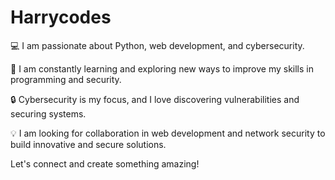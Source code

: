 # Harrycodes

💻 I am passionate about Python, web development, and cybersecurity.

🚀 I am constantly learning and exploring new ways to improve my skills in programming and security.

🔒 Cybersecurity is my focus, and I love discovering vulnerabilities and securing systems.

💡 I am looking for collaboration in web development and network security to build innovative and secure solutions.

Let's connect and create something amazing!
